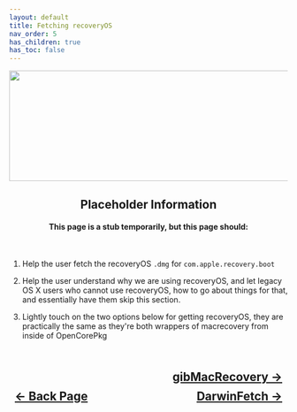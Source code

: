 ```yaml
---
layout: default
title: Fetching recoveryOS
nav_order: 5
has_children: true
has_toc: false
---
```

<style>
  .navigation-container {
    display: flex;
    justify-content: space-between;
    align-items: center;
    width: 100%;
  }

  .nav-button {
    margin: 10px;
  }

  .gibMacRecovery-next-button-container {
    text-align: right;
  }

  .gibMacRecovery-next-button {
    margin: 10px;
  }
</style>

<p align="center">
  <img width="650" height="200" src="../../../assets/Header-FetchingrOS.png">
</p>

<h2 align="center">Placeholder Information</h2>

<h4 align="center">This page is a stub temporarily, but this page should:</h4>
<br>

1. Help the user fetch the recoveryOS ``.dmg`` for ``com.apple.recovery.boot``

2. Help the user understand why we are using recoveryOS, and let legacy OS X users who cannot use recoveryOS, how to go about things for that, and essentially have them skip this section.

3. Lightly touch on the two options below for getting recoveryOS, they are practically the same as they're both wrappers of macrecovery from inside of OpenCorePkg

<h2 align="center">
  <br>
  <div class="gibMacRecovery-next-button-container">
    <a class="gibMacRecovery-next-button" href="../01-gibMacRecovery/index/">gibMacRecovery &rarr;</a>
  </div>
  <div class="navigation-container">
    <a class="nav-button" href="../../04-FilePlacement/index/">&larr; Back Page</a>
    <a class="nav-button" href="../02-DarwinFetch/index/">DarwinFetch &rarr;</a>
  </div>
  <br>
</h2>
